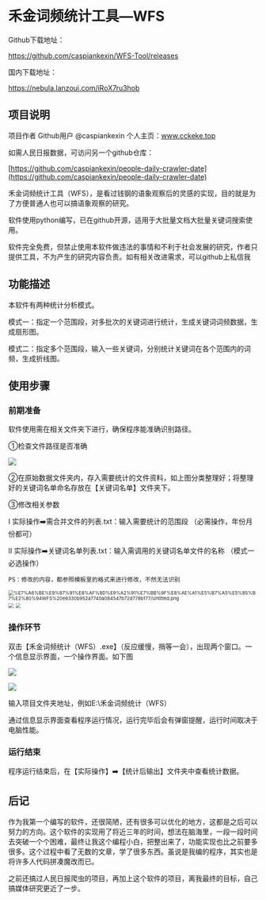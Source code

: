 # 禾金词频统计工具—WFS


Github下载地址：

https://github.com/caspiankexin/WFS-Tool/releases


国内下载地址：

https://nebula.lanzoui.com/iRoX7ru3hob

## 项目说明

项目作者  Github用户 @caspiankexin  个人主页：www.cckeke.top 

如需人民日报数据，可访问另一个github仓库：

[https://github.com/caspiankexin/people-daily-crawler-date](https://github.com/caspiankexin/people-daily-crawler-date)

禾金词频统计工具（WFS），是看过钱钢的语象观察后的灵感的实现，目的就是为了方便普通人也可以搞语象观察的研究。

软件使用python编写，已在github开源，适用于大批量文档大批量关键词搜索使用。

软件完全免费，但禁止使用本软件做违法的事情和不利于社会发展的研究，作者只提供工具，不为产生的研究内容负责。如有相关改进需求，可以github上私信我

## 功能描述

本软件有两种统计分析模式。

模式一：指定一个范围段，对多批次的关键词进行统计，生成关键词词频数据，生成扇形图。

模式二：指定多个范围段，输入一些关键词，分别统计关键词在各个范围内的词频，生成折线图。

## 使用步骤

### 前期准备

软件使用需在相关文件夹下进行，确保程序能准确识别路径。

①检查文件路径是否准确

![](https://cdn.jsdelivr.net/gh/caspiankexin/tuchuang/PIC-img/%E7%A6%BE%E9%87%91%E8%AF%8D%E9%A2%91%E7%BB%9F%E8%AE%A1%EF%BC%88WSF%EF%BC%89--%E6%96%87%E4%BB%B6%E8%B7%AF%E5%BE%84.png)

②在原始数据文件夹内，存入需要统计的文件资料，如上图分类整理好；将整理好的关键词名单命名存放在【关键词名单】文件夹下。

③修改相关参数

Ⅰ 实际操作➡️需合并文件的列表.txt：输入需要统计的范围段    （必需操作，年份月份都可）

Ⅱ 实际操作➡️关键词名单列表.txt：输入需调用的关键词名单文件的名称   （模式一必选操作）

`PS：修改的内容，都参照模板里的格式来进行修改，不然无法识别`

<img src="https://cdn.jsdelivr.net/gh/caspiankexin/tuchuang/PIC-img/999999999999999999.png" alt="%E7%A6%BE%E9%87%91%E8%AF%8D%E9%A2%91%E7%BB%9F%E8%AE%A1%E5%B7%A5%E5%85%B7%E2%80%94WFS%20e6330b952a7740a084547b72d778b177/Untitled.png" style="zoom: 67%;" />

<img src="https://i.loli.net/2021/07/25/ri5yhdm6gDnWT7P.png" style="zoom:67%;" />

<img src="https://cdn.jsdelivr.net/gh/caspiankexin/tuchuang/PIC-img/333333.png" style="zoom:67%;" />

### 操作环节

双击【禾金词频统计（WFS）.exe】（反应缓慢，捎等一会），出现两个窗口。一个信息显示界面，一个操作界面。如下图

![](https://cdn.jsdelivr.net/gh/caspiankexin/tuchuang/PIC-img/Untitled%203.png)

![](https://cdn.jsdelivr.net/gh/caspiankexin/tuchuang/PIC-img/Untitled%204.png)

输入项目文件夹地址，例如E:\禾金词频统计（WFS）

通过信息显示界面查看程序运行情况，运行完毕后会有弹窗提醒，运行时间取决于电脑性能。

### 运行结束

程序运行结束后，在【实际操作】➡️【统计后输出】文件夹中查看统计数据。

## 后记

作为我第一个编写的软件，还很简陋，还有很多可以优化的地方，这都是之后可以努力的方向。这个软件的实现用了将近三年的时间，想法在脑海里，一段一段时间去突破一个个困难，最终让我这个编程小白，把整出来了，功能实现也比之前要多很多。这个过程中看了无数的文章，学了很多东西。虽说是我编的程序，其实也是将许多人代码拼凑魔改而已。

之前还搞过人民日报爬虫的项目，再加上这个软件的项目，离我最终的目标，自己搞媒体研究更近了一步。
